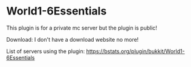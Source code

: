 # World1-6Essentials
This plugin is for a private mc server but the plugin is public!

Download: I don't have a download website no more!

List of servers using the plugin: https://bstats.org/plugin/bukkit/World1-6Essentials
